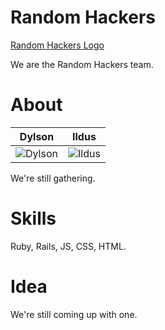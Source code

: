 Random Hackers
==============
[Random Hackers Logo](http://i.imgur.com/wt91X85.png)

We are the Random Hackers team.


About
=====

| Dylson | Ildus
|--- |---
| ![Dylson](https://pbs.twimg.com/profile_images/427202043929825280/o5ZFxcJq.png) | ![Ildus](https://pbs.twimg.com/profile_images/1318954004/a_1d9140f1.jpg)

We're still gathering.


Skills
======
Ruby, Rails, JS, CSS, HTML.

Idea
====

We're still coming up with one.